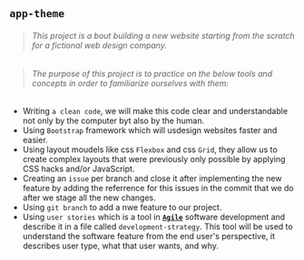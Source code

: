 ##  `app-theme`


> ###### This project is a bout building a new website starting from the scratch for a fictional web design company.  

> ###### The purpose of this project is to practice on the below tools and concepts in order to familiarize ourselves with them:
* Writing `a clean code`, we will make this code clear and understandable not only by the computer byt also by the human.
* Using `Bootstrap` framework which will usdesign websites faster and easier.
* Using layout moudels like css `Flexbox` and css `Grid`, they allow us to create complex layouts that were previously only possible by applying CSS hacks and/or JavaScript.
* Creating an `issue` per branch and close it after implementing the new feature by adding the referrence for this issues in the commit that we do after we stage all the new changes.
* Using `git branch` to add a nwe feature to our project.
* Using `user stories` which is a tool in [**`Agile`**](https://www.perforce.com/resources/hns/agile-development-explained-agile-developer) software development and describe it in a file called `development-strategy`. This tool will be used to understand the software feature from the end user's perspective, it describes user type, what that user wants, and why.
